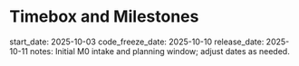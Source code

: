 # Timebox and Milestones

start_date: 2025-10-03
code_freeze_date: 2025-10-10
release_date: 2025-10-11
notes: Initial M0 intake and planning window; adjust dates as needed.
